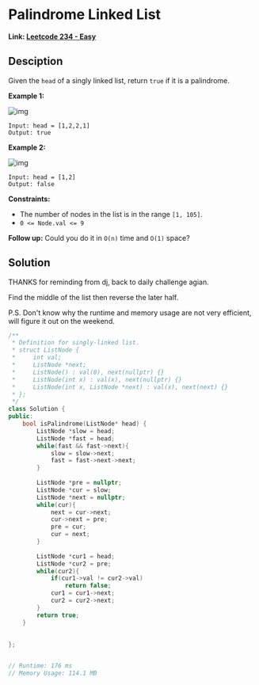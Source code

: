 # Palindrome Linked List

**Link: [Leetcode 234 - Easy](https://leetcode.com/problems/palindrome-linked-list/)**



## Desciption

Given the `head` of a singly linked list, return `true` if it is a palindrome.

 

**Example 1:**

![img](https://assets.leetcode.com/uploads/2021/03/03/pal1linked-list.jpg)

```
Input: head = [1,2,2,1]
Output: true
```

**Example 2:**

![img](https://assets.leetcode.com/uploads/2021/03/03/pal2linked-list.jpg)

```
Input: head = [1,2]
Output: false
```

 

**Constraints:**

- The number of nodes in the list is in the range `[1, 105]`.
- `0 <= Node.val <= 9`

 

**Follow up:** Could you do it in `O(n)` time and `O(1)` space?



## Solution

THANKS for reminding from dj, back to daily challenge agian.

Find the middle of the list then reverse the later half.

P.S. Don't know why the runtime and memory usage are not very efficient, will figure it out on the weekend.

```c++
/**
 * Definition for singly-linked list.
 * struct ListNode {
 *     int val;
 *     ListNode *next;
 *     ListNode() : val(0), next(nullptr) {}
 *     ListNode(int x) : val(x), next(nullptr) {}
 *     ListNode(int x, ListNode *next) : val(x), next(next) {}
 * };
 */
class Solution {
public:
    bool isPalindrome(ListNode* head) {        
        ListNode *slow = head;
        ListNode *fast = head;
        while(fast && fast->next){
            slow = slow->next;
            fast = fast->next->next;
        }
        
        ListNode *pre = nullptr;
        ListNode *cur = slow;
        ListNode *next = nullptr;
        while(cur){
            next = cur->next;
            cur->next = pre;
            pre = cur;
            cur = next;
        }
        
        ListNode *cur1 = head;
        ListNode *cur2 = pre;
        while(cur2){
            if(cur1->val != cur2->val)
                return false;
            cur1 = cur1->next;
            cur2 = cur2->next;
        }
        return true;
    }
    
    
};


// Runtime: 176 ms
// Memory Usage: 114.1 MB
```

